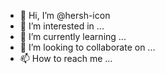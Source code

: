 - 👋 Hi, I’m @hersh-icon
- 👀 I’m interested in ...
- 🌱 I’m currently learning ...
- 💞️ I’m looking to collaborate on ...
- 📫 How to reach me ...

<!---
hersh-icon/hersh-icon is a ✨ special ✨ repository because its `README.md` (this file) appears on your GitHub profile.
You can click the Preview link to take a look at your changes.
--->
